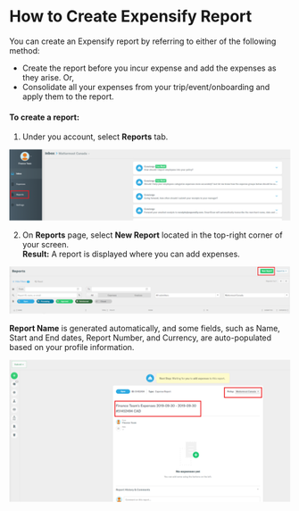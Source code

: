 # How to Create Expensify Report

You can create an Expensify report by referring to either of the following method:

* Create the report before you incur expense and add the expenses as they arise. Or, 
* Consolidate all your expenses from your trip/event/onboarding and apply them to the report. 

#### To create a report:

1. Under you account, select **Reports** tab.

![](../../.gitbook/assets/expensify-reports-tab.png)

2. On **Reports** page, select **New Report** located in the top-right corner of your screen.  
**Result:** A report is displayed where you can add expenses. 

![](../../.gitbook/assets/expensify-new-reports.png)

**Report Name** is generated automatically, and some fields, such as Name, Start and End dates, Report Number, and Currency, are auto-populated based on your profile information.

![](../../.gitbook/assets/expensify-add-report-and-submit.png)



